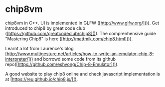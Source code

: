 # chip8vm

chip8vm in C++. UI is implemented in GLFW ([http://www.glfw.org/]()). Get introduced to chip8 by great code club ([https://github.com/greatcodeclub/chip8]()). The comprenhensive guide "Mastering Chip8" is here ([http://mattmik.com/chip8.html]()).
 
Learnt a lot from Laurence's blog [http://www.multigesture.net/articles/how-to-write-an-emulator-chip-8-interpreter/]() and borrowd some code from its github repo([https://github.com/eshyong/Chip-8-Emulator]()).

A good website to play chip8 online and check javascript implementation is at [https://reu.github.io/chip8.js/](). 
